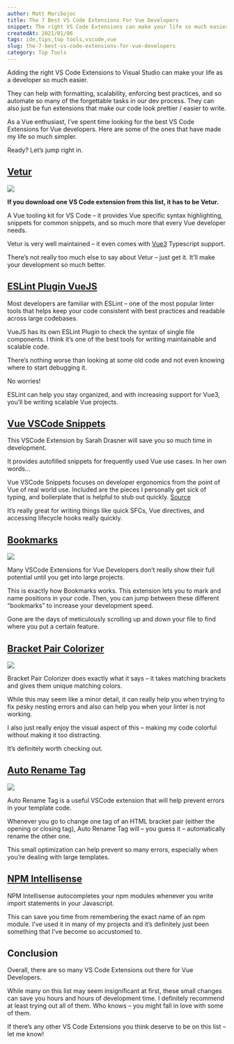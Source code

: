 ```yaml
---
author: Matt Maribojoc
title: The 7 Best VS Code Extensions For Vue Developers
snippet: The right VS Code Extensions can make your life so much easier - they help with formatting scalability and automating simple tasks in your workflows.
createdAt: 2021/01/06
tags: ide,tips,top tools,vscode,vue
slug: the-7-best-vs-code-extensions-for-vue-developers
category: Top Tools
---
```


Adding the right VS Code Extensions to Visual Studio can make your life as a developer so much easier.

They can help with formatting, scalability, enforcing best practices, and so automate so many of the forgettable tasks in our dev process. They can also just be fun extensions that make our code look prettier / easier to write.

As a Vue enthusiast, I’ve spent time looking for the best VS Code Extensions for Vue developers. Here are some of the ones that have made my life so much simpler.

Ready? Let’s jump right in.

## [Vetur](https://marketplace.visualstudio.com/items?itemName=octref.vetur)

![](vetur.png)

**If you download one VS Code extension from this list, it has to be Vetur.**

A Vue tooling kit for VS Code – it provides Vue specific syntax highlighting, snippets for common snippets, and so much more that every Vue developer needs.

Vetur is very well maintained – it even comes with [Vue3](https://learnvue.co/2020/12/setting-up-your-first-vue3-project-vue-3-0-release/) Typescript support.

There’s not really too much else to say about Vetur – just get it. It’ll make your development so much better.

## [ESLint Plugin VueJS](https://eslint.vuejs.org/)

Most developers are familiar with ESLint – one of the most popular linter tools that helps keep your code consistent with best practices and readable across large codebases.

VueJS has its own ESLint Plugin to check the syntax of single file components. I think it’s one of the best tools for writing maintainable and scalable code.

There’s nothing worse than looking at some old code and not even knowing where to start debugging it.

No worries!

ESLint can help you stay organized, and with increasing support for Vue3, you’ll be writing scalable Vue projects.

## [Vue VSCode Snippets](https://marketplace.visualstudio.com/items?itemName=sdras.vue-vscode-snippets)

This VSCode Extension by Sarah Drasner will save you so much time in development.

It provides autofilled snippets for frequently used Vue use cases. In her own words…

Vue VSCode Snippets focuses on developer ergonomics from the point of Vue of real world use. Included are the pieces I personally get sick of typing, and boilerplate that is helpful to stub out quickly. [Source](https://marketplace.visualstudio.com/items?itemName=sdras.vue-vscode-snippets)

It’s really great for writing things like quick SFCs, Vue directives, and accessing lifecycle hooks really quickly.

## [Bookmarks](https://marketplace.visualstudio.com/items?itemName=alefragnani.Bookmarks)

![](bookmarks.png)

Many VSCode Extensions for Vue Developers don’t really show their full potential until you get into large projects.

This is exactly how Bookmarks works. This extension lets you to mark and name positions in your code. Then, you can jump between these different “bookmarks” to increase your development speed.

Gone are the days of meticulously scrolling up and down your file to find where you put a certain feature.

## [Bracket Pair Colorizer](https://marketplace.visualstudio.com/items?itemName=CoenraadS.bracket-pair-colorizer)

![](brackets.png)

Bracket Pair Colorizer does exactly what it says – it takes matching brackets and gives them unique matching colors.

While this may seem like a minor detail, it can really help you when trying to fix pesky nesting errors and also can help you when your linter is not working.

I also just really enjoy the visual aspect of this – making my code colorful without making it too distracting.

It’s definitely worth checking out.

## [Auto Rename Tag](https://marketplace.visualstudio.com/items?itemName=formulahendry.auto-rename-tag)

![](rename-tag.gif)

Auto Rename Tag is a useful VSCode extension that will help prevent errors in your template code.

Whenever you go to change one tag of an HTML bracket pair (either the opening or closing tag), Auto Rename Tag will – you guess it – automatically rename the other one.

This small optimization can help prevent so many errors, especially when you’re dealing with large templates.

## [NPM Intellisense](https://marketplace.visualstudio.com/items?itemName=christian-kohler.npm-intellisense)

NPM Intellisense autocompletes your npm modules whenever you write import statements in your Javascript.

This can save you time from remembering the exact name of an npm module. I’ve used it in many of my projects and it’s definitely just been something that I’ve become so accustomed to.

## Conclusion

Overall, there are so many VS Code Extensions out there for Vue Developers.

While many on this list may seem insignificant at first, these small changes can save you hours and hours of development time. I definitely recommend at least trying out all of them. Who knows – you might fall in love with some of them.

If there’s any other VS Code Extensions you think deserve to be on this list – let me know!

